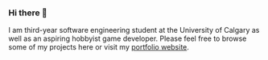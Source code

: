 ### Hi there 👋

I am  third-year software engineering student at the University of Calgary as well as an aspiring hobbyist game developer. Please feel free to browse some of my projects here or visit my [portfolio website](https://joshuaw13.github.io/Portfolio-Website/index.html).
